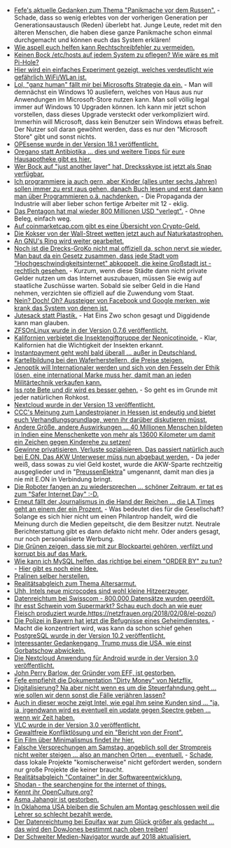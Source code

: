 * [Fefe's aktuelle Gedanken zum Thema "Panikmache vor dem Russen".](https://blog.fefe.de/?ts=a4890655) - Schade, dass so wenig erlebtes von der vorherigen Generation per Generationsaustausch (Reden) überlebt hat. Junge Leute, redet mit den älteren Menschen, die haben diese ganze Panikmache schon einmal durchgemacht und können euch das System erklären!
* [Wie aspell euch helfen kann Rechtschreibfehler zu vermeiden.](https://opensource.com/article/18/2/aspell)
* [Keinen Bock /etc/hosts auf jedem System zu pflegen? Wie wäre es mit Pi-Hole?](https://opensource.com/article/18/2/block-ads-raspberry-pi)
* [Hier wird ein einfaches Experiment gezeigt, welches verdeutlicht wie gefährlich WiFi/WLan ist.](http://www.neopresse.com/umwelt/wlan-ist-krebserregend/)
* [Lol, "ganz human" fällt mir bei Microsofts Strategie da ein.](https://www.golem.de/news/microsoft-windows-10-bekommt-einen-s-modus-1802-132580.html) - Man will demnächst ein Windows 10 ausliefern, welches von Haus aus nur Anwendungen im Microsoft-Store nutzen kann. Man soll völlig legal immer auf Windows 10 Upgraden können. Ich kann mir jetzt schon vorstellen, dass dieses Upgrade versteckt oder verkompliziert wird. Immerhin will Microsoft, dass kein Benutzer sein Windows etwas befreit. Der Nutzer soll daran gewöhnt werden, dass es nur den "Microsoft Store" gibt und sonst nichts.
* [OPEsense wurde in der Version 18.1 veröffentlicht.](https://www.pro-linux.de/news/1/25571/opnsense-181-freigegeben.html)
* [Oregano statt Antibiotika ... dies und weitere Tipps für eure Hausapotheke gibt es hier.](https://netzfrauen.org/2018/02/05/oregano/)
* [Wer Bock auf "just another layer" hat, Drecksskype ist jetzt als Snap verfügbar.](https://www.pro-linux.de/news/1/25574/skype-als-snap-verf%C3%BCgbar.html)
* [Ich programmiere ja auch gern, aber Kinder (alles unter sechs Jahren) sollen immer zu erst raus gehen, danach Buch lesen und erst dann kann man über Programmieren o.ä. nachdenken.](https://www.heise.de/newsticker/meldung/Was-Entwickler-koennen-und-was-sie-wollen-3960813.html) - Die Propaganda der Industrie will aber lieber schon fertige Arbeiter mit 12 - eklig.
* [Das Pentagon hat mal wieder 800 Millionen USD "verlegt".](https://blog.fefe.de/?ts=a4862a8e) - Ohne Beleg, einfach weg.
* [Auf coinmarketcap.com gibt es eine Übersicht von Crypto-Geld.](https://coinmarketcap.com/)
* [Die Kokser von der Wall-Street wetten jetzt auch auf Naturkatastrophen.](https://netzfrauen.org/2018/02/05/das-arche-noah-prinzip/)
* [An GNU's Ring wird weiter gearbeitet.](https://www.phoronix.com/scan.php?page=news_item&px=GNU-Ring-2018)
* [Noch ist die Drecks-GroKo nicht mal offiziell da, schon nervt sie wieder. Man baut da ein Gesetz zusammen, dass jede Stadt vom "Hochgeschwindigkeitsinternet" abkoppelt, die keine Großstadt ist - rechtlich gesehen.](https://www.golem.de/news/internet-gemeinden-gegen-rechtsanspruch-auf-breitband-1802-132608.html) - Kurzum, wenn diese Städte dann nicht private Gelder nutzen um das Internet auszubauen, müssen Sie ewig auf staatliche Zuschüsse warten. Sobald sie selber Geld in die Hand nehmen, verzichten sie offiziell auf die Zuwendung vom Staat.
* [Nein? Doch! Oh? Aussteiger von Facebook und Google merken, wie krank das System von denen ist.](https://www.heise.de/newsticker/meldung/Warnung-von-Ex-Mitarbeitern-Facebook-Google-Co-machen-suechtig-und-gefaehrden-die-Gesellschaft-3960504.html)
* [Jutesack statt Plastik.](https://www.careelite.de/jutesack-statt-plastiktuete/) - Hat Eins Zwo schon gesagt und Diggidende kann man glauben.
* [ZFSOnLinux wurde in der Version 0.7.6 veröffentlicht.](https://github.com/zfsonlinux/zfs/releases/tag/zfs-0.7.6)
* [Kalifornien verbietet die Insektengiftgruppe der Neonicotinoide.](https://netzfrauen.org/2018/02/06/neonicotinoide-2/) - Klar, Kalifornien hat die Wichtigkeit der Insekten erkannt.
* [Instantpayment geht wohl bald überall ... außer in Deutschland.](https://www.heise.de/newsticker/meldung/Instant-Payment-Einfuehrung-schneller-Ueberweisung-zieht-sich-in-Deutschland-hin-3961638.html)
* [Kartellbildung bei den Waferherstellern, die Preise steigen.](https://www.golem.de/news/halbleiter-wafer-preise-werden-um-20-prozent-steigen-1802-132617.html)
* [Jenoptik will Internationaler werden und sich von den Fesseln der Ethik lösen, eine international Marke muss her, damit man an jeden Militärtechnik verkaufen kann.](https://www.heise.de/newsticker/meldung/Jenoptik-erwaegt-nach-gutem-Jahr-Verkauf-von-Militaersparte-3961590.html)
* [Iss rote Bete und dir wird es besser gehen.](http://www.kraeuterallerlei.de/medizin-in-knollenform-warum-rote-bete-so-gesund-ist/) - So geht es im Grunde mit jeder natürlichen Rohkost.
* [Nextcloud wurde in der Version 13 veröffentlicht.](https://www.pro-linux.de/news/1/25577/nextcloud-13-erschienen.html)
* [CCC's Meinung zum Landestrojaner in Hessen ist endeutig und bietet euch Verhandlungsgrundlage, wenn ihr darüber diskutieren müsst.](https://www.ccc.de/de/updates/2018/stellungnahme-hessentrojaner)
* [Andere Größe, andere Auswirkungen ... 40 Millionen Menschen bildeten in Indien eine Menschenkette von mehr als 13600 Kilometer um damit ein Zeichen gegen Kinderehe zu setzen!](https://netzfrauen.org/2018/02/06/kinderehe/)
* [Gewinne privatisieren, Verluste sozialisieren. Das passiert natürlich auch bei E.ON. Das AKW Unterweser müss nun abgebaut werden.](https://www.heise.de/newsticker/meldung/AKW-Unterweser-darf-abgebaut-werden-3961706.html) - Da jeder weiß, dass sowas zu viel Geld kostet, wurde die AKW-Sparte rechtzeitig ausgeglieder und in "[PreussenElektra](https://de.wikipedia.org/wiki/PreussenElektra_(2016))" umgenannt, damit man dies ja nie mit E.ON in Verbindung bringt.
* [Die Roboter fangen an zu wiedersprechen ... schöner Zeitraum, er tat es zum "Safer Internet Day" :-D.](https://blog.fefe.de/?ts=a484cf83)
* [Erneut fällt der Journalismus in die Hand der Reichen ... die LA Times geht an einem der ein Prozent.](https://blog.fefe.de/?ts=a484f907) - Was bedeutet dies für die Gesellschaft? Solange es sich hier nicht um einen Philantrop handelt, wird die Meinung durch die Medien gepeitscht, die dem Besitzer nutzt. Neutrale Berichterstattung gibt es dann defakto nicht mehr. Oder anders gesagt, nur noch personalisierte Werbung.
* [Die Grünen zeigen, dass sie mit zur Blockpartei gehören, verfilzt und korrupt bis auf das Mark.](https://blog.fefe.de/?ts=a484ff2e)
* [Wie kann ich MySQL helfen, das richtige bei einem "ORDER BY" zu tun?](https://www.percona.com/blog/2018/02/05/four-ways-to-execute-mysql-group-by/) - [Hier gibt es noch eine Idee.](https://www.percona.com/blog/2018/01/29/using-generated-columns-in-mysql-5-7-to-increase-query-performance/)
* [Pralinen selber herstellen.](https://www.smarticular.net/pralinen-rohkost-schokolade-valentinstag-geschenk-selber-machen/)
* [Realitätsabgleich zum Thema Altersarmut.](https://netzfrauen.org/2018/02/07/armut/)
* [Uhh, Intels neue microcodes sind wohl kleine Hitzeerzeuger.](https://blog.fefe.de/?ts=a485e7ee)
* [Datenreichtum bei Swisscom - 800.000 Datensätze wurden geerdölt.](https://blog.fefe.de/?ts=a485e503)
* [Ihr esst Schwein vom Supermarkt? Schau euch doch an wie euer Fleisch produziert wurde.]()https://netzfrauen.org/2018/02/08/el-pozo/)
* [Die Polizei in Bayern hat jetzt die Befugnisse eines Geheimdienstes.](http://claudia-stamm.de/2018/02/bayerns-neue-geheimpolizei/) - Macht die konzentriert wird, was kann da schon schief gehen
* [PostgreSQL wurde in der Version 10.2 veröffentlicht.](https://www.phoronix.com/scan.php?page=news_item&px=PostgreSQL-10.2-Released)
* [Interessanter Gedankengang, Trump muss die USA, wie einst Gorbatschow abwickeln.](http://www.neopresse.com/politik/usa/trump-der-us-amerikanische-gorbatschow/)
* [Die Nextcloud Anwendung für Android wurde in der Version 3.0 veröffentlicht.](https://www.pro-linux.de/news/1/25588/nextcloud-app-30-f%C3%BCr-android-erschienen.html)
* [John Perry Barlow, der Gründer vom EFF, ist gestorben.](https://www.golem.de/news/internetpionier-eff-gruender-john-perry-barlow-gestorben-1802-132656.html)
* [Fefe empfiehlt die Dokumentation "Dirty Money" von Netzflix.](https://blog.fefe.de/?ts=a4855e86)
* [Digitalisierung? Na aber nicht wenn es um die Steuerfahndung geht ... wie sollen wir denn sonst die Fälle verjähren lassen?](https://blog.fefe.de/?ts=a4833054)
* [Auch in dieser woche zeigt Intel, wie egal ihm seine Kunden sind ... "ja, ja, irgendwann wird es eventuell ein update gegen Spectre geben ... wenn wir Zeit haben.](https://www.heise.de/security/meldung/Spectre-2-Luecke-Intel-verspricht-Updates-auch-fuer-aeltere-Prozessoren-3964457.html)
* [VLC wurde in der Version 3.0 veröffentlicht.](https://www.phoronix.com/scan.php?page=news_item&px=VLC-3.0-Released)
* [Gewaltfreie Konfliktlösung und ein "Bericht von der Front".](https://bio-erzgebirge.de/wp/?p=13507)
* [Ein Film über Minimalismus findet ihr hier.](http://www.sonnenseite.com/de/tipps/der-filmtipp-minimalism.html)
* [Falsche Versprechungen am Samstag, angeblich soll der Strompreis nicht weiter steigen ... also an manchen Orten ... eventuell.](https://www.heise.de/newsticker/meldung/Anstieg-bei-Netzentgelten-wird-gestoppt-3965013.html) - [Schade](https://www.heise.de/forum/heise-online/News-Kommentare/Anstieg-bei-Netzentgelten-wird-gestoppt/Dezentral-scheissegal-leider/posting-31834093/show/), dass lokale Projekte "komischerweise" nicht gefördert werden, sondern nur große Projekte die keiner braucht.
* [Realitätsabgleich "Container" in der Softwareentwicklung.](https://lwn.net/Articles/747020)
* [Shodan - the searchengine for the internet of things.](https://www.shodan.io/)
* [Kennt ihr OpenCulture.org?](http://www.openculture.com/)
* [Asma Jahangir ist gestorben.](https://netzfrauen.org/2018/02/11/jahangir/)
* [In Oklahoma USA bleiben die Schulen am Montag geschlossen weil die Lehrer so schlecht bezahlt werde.](https://blog.fefe.de/?ts=a481e57b)
* [Der Datenreichtumg bei Equifax war zum Glück größer als gedacht ... das wird den DowJones bestimmt nach oben treiben!](https://www.heise.de/security/meldung/Equifax-Hack-betrifft-noch-mehr-Daten-als-bisher-bekannt-3965066.html)
* [Der Schweiter Medien-Navigator wurde auf 2018 aktualisiert.](https://propagandaschau.wordpress.com/2018/02/10/swiss-propaganda-research-medien-navigator-2018/)
